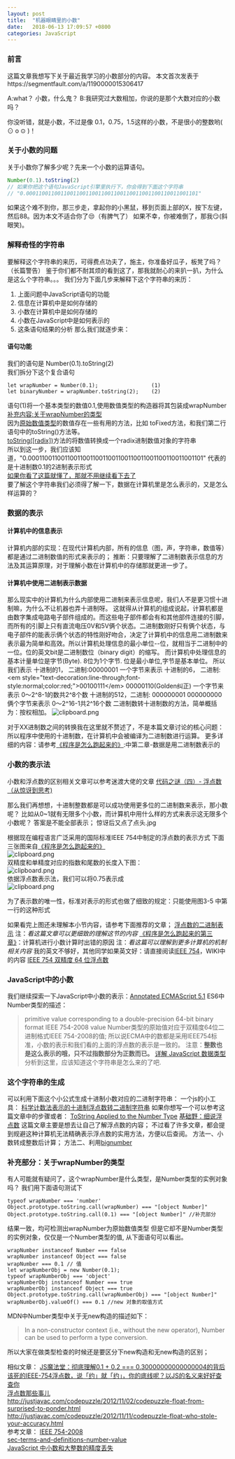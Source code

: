```yaml
---
layout: post
title:  "机器眼睛里的小数"
date:   2018-06-13 17:09:57 +0800
categories: JavaScript
---
```

### 前言
这篇文章我想写下关于最近我学习的小数部分的内容。
本文首次发表于https://segmentfault.com/a/1190000015306417

A:what？ 小数，什么鬼？
B:我研究过大数相加，你说的是那个大数对应的小数吗？

你没听错，就是小数，不过是像 0.1，0.75，1.5这样的小数，不是很小的整数哟( ⊙ o ⊙ )！
### 关于小数的问题
关于小数你了解多少呢？先来一个小数的运算语句。  
```javascript
Number(0.1).toString(2)
// 如果你把这个语句JavaScript引擎里执行下，你会得到下面这个字符串
// "0.0001100110011001100110011001100110011001100110011001101"
```
如果这个难不到你，那三步走，拿起你的小黑鼠，移到页面上部的X，按下左键，然后88。因为本文不适合你了😒（有脾气了）
如果不幸，你被难倒了，那我😏(斜眼笑)。
### 解释奇怪的字符串
要解释这个字符串的来历，可得费点功夫了，施主，你准备好瓜子，板凳了吗？
（长篇警告）
鉴于你们都不耐其烦的看到这了，那我就耐心的来扒一扒，为什么是这么个字符串。。。
我们分为下面几步来解释下这个字符串的来历：
 1. 上面问题中JavaScript语句的功能
 2. 信息在计算机中是如何存储的
 3. 小数在计算机中是如何存储的
 4. 小数在JavaScript中是如何表示的
 5. 这条语句结果的分析
那么我们就逐步来：
  
#### 语句功能
我们的语句是 Number(0.1).toString(2)  
我们拆分下这个复合语句
```
let wrapNumber = Number(0.1);                 (1)
let binaryNumber = wrapNumber.toString(2);    (2)
```
语句(1)将一个基本类型的数值0.1,使用数值类型的构造器将其包装成wrapNumber  
[补充内容:关于wrapNumber的类型][1]  
因为[原始数值类型][2]的数值存在一些有用的方法，比如 toFixed方法，和我们第二行语句中的toString()方法等。  
[toString([radix])][3]方法的将数值转换成一个radix进制数值对象的字符串  
所以到这一步，我们应该知道，"0.0001100110011001100110011001100110011001100110011001101" 代表的是十进制数0.1的2进制表示形式  
[如果你看了这篇就懂了，那就不用继续看下去了][4]  
要了解这个字符串我们必须得了解一下，数据在计算机里是怎么表示的，又是怎么样运算的？  
### 数据的表示
#### 计算机中的信息表示
计算机内部的实现：在现代计算机内部，所有的信息（图，声，字符串，数值等）都是通过二进制数值的形式来表示的；
推断：只要理解了二进制数表示信息的方法及其运算原理，对于理解小数在计算机中的存储那就更进一步了。
#### 计算机中使用二进制表示数据
那么现实中的计算机为什么内部使用二进制来表示信息呢，我们人不是更习惯十进制嘛，为什么不让机器也弄十进制呀。
这就得从计算机的组成说起，计算机都是由数字集成电路电子部件组成的。而这些电子部件都会有和其他部件连接的引脚，而所有的引脚上只有直流电压0V和5V俩个状态。二进制数刚好只有俩个状态，与电子部件的能表示俩个状态的特性刚好吻合，决定了计算机中的信息用二进制数来表示最为简单和高效。所以计算机处理信息的最小单位--位，就相当于二进制中的一位。位的英文bit是二进制数位（binary digit）的缩写。
而计算机中处理信息的基本计量单位是字节(Byte). 8位为1个字节. 位是最小单位,字节是基本单位。
所以我们表示
十进制的1，    二进制:00000001 一个字节来表示
十进制的6，    二进制:\<em style="text-decoration:line-through;font-style:normal;color:red;">00100111\</em> 00000110(Golden纠正) 一个字节来表示 0～2^8-1的数共2^8个数
十进制的512，二进制:  000000001 000000000 俩个字节来表示 0～2^16-1共2^16个数 
二进制数转十进制数的方法，简单概括为：按权相加。
![clipboard.png](https://sfault-image.b0.upaiyun.com/154/019/1540194220-5b2248bec7861_articlex)

对于XX进制数之间的转换我在这里就不赘述了，不是本篇文章讨论的核心问题：
所以程序中使用的十进制数，在计算机中会被编译为二进制数进行运算。
更多详细的内容：请参考[《程序是怎么跑起来的》][5]:中第二章-数据是用二进制数表示的
### 小数的表示法
小数和浮点数的区别相关文章可以参考迷渡大佬的文章
[代码之谜（四）- 浮点数（从惊讶到思考)][6]

那么我们再想想，十进制整数都是可以成功使用更多位的二进制数来表示，那小数呢？
比如从0~1就有无限多个小数，而计算机中用什么样的方式来表示这无限多个小数呢？
答案是不能全部表示；      惊讶后又点了点头.jpg

根据现在编程语言广泛采用的国际标准IEEE 754中制定的浮点数的表示方式
下面三张图来自[《程序是怎么跑起来的》][7]  
![clipboard.png](https://sfault-image.b0.upaiyun.com/329/219/3292199754-5b246852e8180_articlex)  
双精度和单精度对应的指数和尾数的长度入下图：  
![clipboard.png](https://sfault-image.b0.upaiyun.com/200/249/2002499969-5b24688a6f359_articlex)  
依据浮点数表示法，我们可以将0.75表示成  
![clipboard.png](https://sfault-image.b0.upaiyun.com/111/616/111616867-5b246a43f039f_articlex)  

为了表示数的唯一性，标准对表示的形式也做了细致的规定：只能使用图3-5 中第一行的这种形式

如果看完上图还未理解本小节内容，请参考下面推荐的文章；
[浮点数的二进制表示][8] 
注：*看这篇文章可以更细致的理解这节的内容*
[《程序是怎么跑起来的第三章》][9]：计算机进行小数计算时出错的原因 
注：*看这篇可以理解到更多计算机的机制相关内容*
我的英文不够好，其他同学如果英文好：请直接阅读[IEEE 754][10]，WIKI中的内容
[IEEE 754 双精度 64 位浮点数][11]
### JavaScript中的小数
我们继续探索一下JavaScript中小数的表示：[Annotated ECMAScript 5.1][12]
ES6中Number类型的描述：
> primitive value corresponding to a double-precision 64-bit binary format IEEE 754-2008 value
Number类型的原始值对应于双精度64位二进制格式IEEE 754-2008的值;
所以说ECMA中的数都是采用IEEE754标准，小数的表示和我们看的上面的浮点数的表示是一致的。
注意：**整数也是这么表示的哦，只不过指数部分为正数而已。**
[详解 JavaScript 数据类型][13]
分析到这里，应该知道这个字符串是怎么来的了吧.
### 这个字符串的生成
可以利用下面这个小公式生成十进制小数对应的二进制字符串：
一个js的小工具：
[科学计数法表示的十进制浮点数转二进制字符串][14] 
如果你想写一个可以参考这篇文章中的步骤或者：
[ToString Applied to the Number Type][15]
[基础野：细说浮点数][16]
这篇文章主要是想去让自己了解浮点数的内容；
不过看了许多文章，都会提到规避这种计算机无法精确表示浮点数的实用方法，方便以后查阅。
方法一、小数转成整数后计算；
方法二、利用[bignumber][17]







### 补充部分：关于wrapNumber的类型

有人可能就有疑问了，这个wrapNumber是什么类型，是Number类型的实例对象吗？
我们用下面语句测试下
```
typeof wrapNumber === 'number'
Object.prototype.toString.call(wrapNumber) === "[object Number]"
Object.prototype.toString.call(0.1) === "[object Number]" //补充部分
```
结果一致，均可检测出wrapNumber为原始数值类型
但是它却不是Number类型的实例对象，仅仅是一个Number类型的值, 从下面语句可以看出。
```
wrapNumber instanceof Number === false
wrapNumber instanceof Object === false
wrapNumber === 0.1 // 值
let wrapNumberObj = new Number(0.1);
typeof wrapNumberObj === 'object'
wrapNumberObj instanceof Number === true
wrapNumberObj instanceof Object === true
Object.prototype.toString.call(wrapNumberObj) === "[object Number]"
wrapNumberObj.valueOf() === 0.1 //new 对象的取值方式
```
MDN中Number类型中关于无new构造的描述如下：

> In a non-constructor context (i.e., without the new operator), Number can be used to perform a type conversion.

所以大家在做类型检查的时候还是要区分下new构造和无new构造的区别；

相似文章：
<a href="https://segmentfault.com//a/1190000005022170" target="_blank">JS魔法堂：彻底理解0.1 + 0.2 === 0.30000000000000004的背后</a>  
<a href="https://segmentfault.com//a/1190000009084877" target="_blank">该死的IEEE-754浮点数，说「约」就「约」，你的底线呢？以JS的名义来好好查查你</a>  
<a href="https://segmentfault.com//a/1190000011328199" target="_blank">浮点数那些事儿</a>  
http://justjavac.com/codepuzzle/2012/11/02/codepuzzle-float-from-surprised-to-ponder.html  
http://justjavac.com/codepuzzle/2012/11/11/codepuzzle-float-who-stole-your-accuracy.html  
参考文章：
[IEEE 754-2008][18]  
[sec-terms-and-definitions-number-value][19]  
[JavaScript 中小数和大整数的精度丢失][20]  


  [1]: 一个待补充的链接
  [2]: https://developer.mozilla.org/en-US/docs/Web/JavaScript/Reference/Global_Objects/Number
  [3]: https://developer.mozilla.org/en-US/docs/Web/JavaScript/Reference/Global_Objects/Number/toString
  [4]: http://es5.github.io/#x9.8.1
  [5]: http://www.ituring.com.cn/book/1136
  [6]: http://justjavac.com/codepuzzle/2012/11/02/codepuzzle-float-from-surprised-to-ponder.html
  [7]: http://www.ituring.com.cn/book/1136
  [8]: http://www.ruanyifeng.com/blog/2010/06/ieee_floating-point_representation.html
  [9]: http://www.ituring.com.cn/book/1136
  [10]: https://en.wikipedia.org/wiki/IEEE_754
  [11]: https://en.wikipedia.org/wiki/Floating-point_arithmetic#Internal_representation
  [12]: http://es5.github.io/#x8.5
  [13]: https://www.cnblogs.com/onepixel/p/5140944.html
  [14]: https://yatoo2018.github.io/utils/dist/#/
  [15]: http://es5.github.io/#x9.8.1
  [16]: https://segmentfault.com/a/1190000005015151
  [17]: https://github.com/MikeMcl/bignumber.js
  [18]: http://www.softelectro.ru/ieee754_en.html
  [19]: http://www.ecma-international.org/ecma-262/6.0/index.html#sec-terms-and-definitions-number-value
  [20]: http://demon.tw/copy-paste/javascript-precision.html